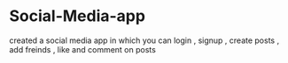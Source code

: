 # Social-Media-app
created a social media app in which you can login , signup , create posts , add freinds , like and comment on posts
